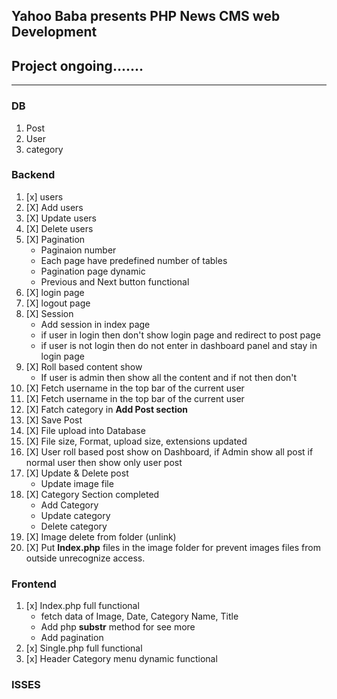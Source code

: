 ## Yahoo Baba presents PHP News CMS web Development

## Project ongoing.......
-----
### DB
1. Post 
2. User
2. category

### Backend
1. [x] users
2. [X] Add users
3. [X] Update users
4. [X] Delete users
5. [X] Pagination
    * Paginaion number
    * Each page have predefined number of tables
    * Pagination page dynamic
    * Previous and Next button functional
6. [X] login page 
7. [X] logout page 
8. [X] Session
    * Add session in index page
    * if user in login then don't show login page and redirect to post page
    * if user is not login then do not enter in dashboard panel and stay in login page
9. [X] Roll based content show
    * If user is admin then show all the content and if not then don't
10. [X] Fetch username in the top bar of the current user 
11. [X] Fetch username in the top bar of the current user 
12. [X] Fatch category in **Add Post section**
13. [X] Save Post
14. [X] File upload into Database
15. [X] File size, Format, upload size, extensions updated
16. [X] User roll based post show on Dashboard, if Admin show all post if normal user then show only user post
17. [X] Update & Delete post
    * Update image file
18. [X] Category Section completed
    * Add Category
    * Update category
    * Delete category
19. [X] Image delete from folder (unlink)  
20. [X] Put **Index.php** files in the image folder for prevent images files from outside unrecognize access.


### Frontend
1. [x] Index.php full functional
    * fetch data of Image, Date, Category Name, Title
    * Add php **substr** method for see more 
    * Add pagination
2. [x] Single.php full functional
3. [x] Header Category menu dynamic functional


### ISSES